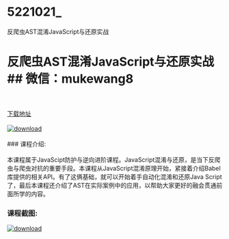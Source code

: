 # 5221021_
反爬虫AST混淆JavaScript与还原实战
# 反爬虫AST混淆JavaScript与还原实战## 微信：mukewang8
<br/></br>[下载地址](http://www.36tz.cn/article/5221021 "下载地址")
<br/></br>[![download](http://36tz.cn/muke_img/2021_09_1-15-300x157.png "下载地址")](http://www.36tz.cn/article/5221021 "下载地址")
<br/></br>### 课程介绍:<br/></br>本课程属于JavaScipt防护与逆向进阶课程。JavaScript混淆与还原，是当下反爬虫与爬虫对抗的重要手段。本课程从JavaScript混淆原理开始，紧接着介绍Babel库提供的相关API。有了这俩基础，就可以开始着手自动化混淆和还原Java Script了，最后本课程还介绍了AST在实际案例中的应用，以帮助大家更好的融会贯通前面所学的内容。

### 课程截图:
[![download](http://36tz.cn/muke_img/2021_09_2-14.png "下载地址")](http://www.36tz.cn/article/5221021 "下载地址")
